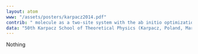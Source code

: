```yaml
---
layout: atom
www: "/assets/posters/karpacz2014.pdf"
contrib: " molecule as a two-site system with the ab initio optimization of single-particle wave functions in the correlated state revisited: Electron-proton coupling "
data: "50th Karpacz School of Theoretical Physics (Karpacz, Poland, March 7, 2014) "
---
```

Nothing
